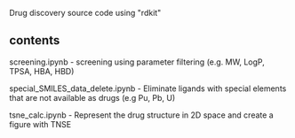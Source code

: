 Drug discovery source code using "rdkit"

## contents
screening.ipynb - screening using parameter filtering (e.g. MW, LogP, TPSA, HBA, HBD)

special_SMILES_data_delete.ipynb - Eliminate ligands with special elements that are not available as drugs (e.g Pu, Pb, U)

tsne_calc.ipynb - Represent the drug structure in 2D space and create a figure with TNSE
 
